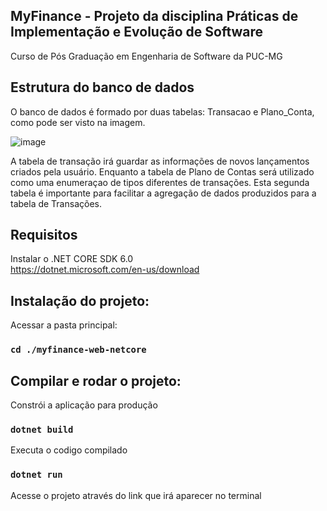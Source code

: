 ## MyFinance - Projeto da disciplina Práticas de Implementação e Evolução de Software
Curso de Pós Graduação em Engenharia de Software da PUC-MG 

## Estrutura do banco de dados

<p>O banco de dados é formado por duas tabelas: Transacao e Plano_Conta, como pode ser visto na imagem.</p>

![image](https://user-images.githubusercontent.com/87769071/189543147-2f181225-1f29-4aa1-8b41-230a6ceab29e.png)

A tabela de transação irá guardar as informações de novos lançamentos criados pela usuário. Enquanto a tabela de Plano de Contas será utilizado como uma enumeraçao de tipos diferentes de transações. Esta segunda tabela é importante para facilitar a agregação de dados produzidos para a tabela de Transações.

## Requisitos
Instalar o .NET CORE SDK 6.0 <br>
https://dotnet.microsoft.com/en-us/download

## Instalação do projeto:
Acessar a pasta principal:<br>
### ``cd ./myfinance-web-netcore``

## Compilar e rodar o projeto:<br>
Constrói a aplicação para produção
### ``dotnet build``

Executa o codigo compilado
### ``dotnet run``

Acesse o projeto através do link que irá aparecer no terminal
